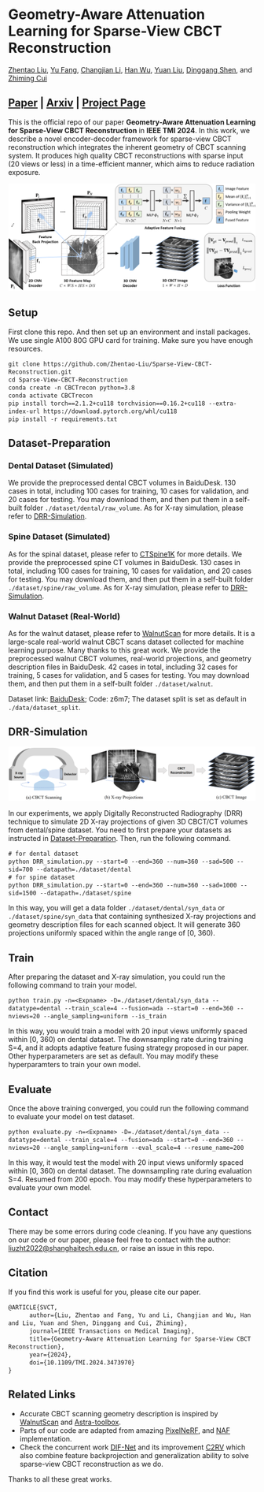 # Geometry-Aware Attenuation Learning for Sparse-View CBCT Reconstruction
[Zhentao Liu](https://zhentao-liu.github.io/), [Yu Fang](https://yuffish.github.io/), [Changjian Li](https://enigma-li.github.io/), [Han Wu](http://hanwu.website/), [Yuan Liu](https://liuyuan-pal.github.io/), [Dinggang Shen](https://idea.bme.shanghaitech.edu.cn/), and [Zhiming Cui](https://shanghaitech-impact.github.io/)

## [Paper](https://ieeexplore.ieee.org/document/10705334) | [Arxiv](https://arxiv.org/abs/2303.14739) | [Project Page](https://shanghaitech-impact.github.io/Geometry-Aware-Attenuation-Learning-for-Sparse-View-CBCT-Reconstruction/)

This is the official repo of our paper **Geometry-Aware Attenuation Learning for Sparse-View CBCT Reconstruction** in **IEEE TMI 2024**. In this work, we describe a novel encoder-decoder framework for sparse-view CBCT reconstruction which integrates the inherent geometry of CBCT scanning system. It produces high quality CBCT reconstructions with sparse input (20 views or less) in a time-efficient manner, which aims to reduce radiation exposure.

![](./image/CBCT_recon_TMI.png)

## Setup
First clone this repo. And then set up an environment and install packages. We use single A100 80G GPU card for training. Make sure you have enough resources.

    git clone https://github.com/Zhentao-Liu/Sparse-View-CBCT-Reconstruction.git
    cd Sparse-View-CBCT-Reconstruction
    conda create -n CBCTrecon python=3.8
    conda activate CBCTrecon
    pip install torch==2.1.2+cu118 torchvision==0.16.2+cu118 --extra-index-url https://download.pytorch.org/whl/cu118
    pip install -r requirements.txt

## Dataset-Preparation

### Dental Dataset (Simulated)
We provide the preprocessed dental CBCT volumes in BaiduDesk. 130 cases in total, including 100 cases for training, 10 cases for validation, and 20 cases for testing. You may download them, and then put them in a self-built folder `./dataset/dental/raw_volume`. As for X-ray simulation, please refer to [DRR-Simulation](#DRR-Simulation).

### Spine Dataset (Simulated)
As for the spinal dataset, please refer to [CTSpine1K](https://github.com/MIRACLE-Center/CTSpine1K) for more details. We provide the preprocessed spine CT volumes in BaiduDesk. 130 cases in total, including 100 cases for training, 10 cases for validation, and 20 cases for testing. You may download them, and then put them in a self-built folder `./dataset/spine/raw_volume`. As for X-ray simulation, please refer to [DRR-Simulation](#DRR-Simulation).
### Walnut Dataset (Real-World)
As for the walnut dataset, please refer to [WalnutScan](https://github.com/cicwi/WalnutReconstructionCodes) for more details. It is a large-scale real-world walnut CBCT scans dataset collected for machine learning purpose. Many thanks to this great work. We provide the preprocessed walnut CBCT volumes, real-world projections, and geometry description files in BaiduDesk. 42 cases in total, including 32 cases for training, 5 cases for validation, and 5 cases for testing. You may download them, and then put them in a self-built folder `./dataset/walnut`.

Dataset link: [BaiduDesk](https://pan.baidu.com/s/1fDVFzLQhCw_PDU8Z94KiaQ); Code: z6m7; The dataset split is set as default in `./data/dataset_split`.

## DRR-Simulation

![](./image/DRR.png)

In our experiments, we apply Digitally Reconstructed Radiography (DRR) technique to simulate 2D X-ray projections of given 3D CBCT/CT volumes from dental/spine dataset. You need to first prepare your datasets as instructed in [Dataset-Preparation](#Dataset-Preparation). Then, run the following command.

    # for dental dataset
    python DRR_simulation.py --start=0 --end=360 --num=360 --sad=500 --sid=700 --datapath=./dataset/dental
    # for spine dataset
    python DRR_simulation.py --start=0 --end=360 --num=360 --sad=1000 --sid=1500 --datapath=./dataset/spine

In this way, you will get a data folder `./dataset/dental/syn_data` or `./dataset/spine/syn_data` that containing synthesized X-ray projections and geometry description files for each scanned object. It will generate 360 projections uniformly spaced within the angle range of [0, 360).

## Train
After preparing the dataset and X-ray simulation, you could run the following command to train your model.

    python train.py -n=<Expname> -D=./dataset/dental/syn_data --datatype=dental --train_scale=4 --fusion=ada --start=0 --end=360 --nviews=20 --angle_sampling=uniform --is_train 

In this way, you would train a model with 20 input views uniformly spaced within [0, 360) on dental dataset. The downsampling rate during training S=4, and it adopts adaptive feature fusing strategy proposed in our paper. Other hyperparameters are set as default. You may modify these hyperparamters to train your own model.

## Evaluate
Once the above training converged, you could run the following command to evaluate your model on test dataset.

    python evaluate.py -n=<Expname> -D=./dataset/dental/syn_data --datatype=dental --train_scale=4 --fusion=ada --start=0 --end=360 --nviews=20 --angle_sampling=uniform --eval_scale=4 --resume_name=200

In this way, it would test the model with 20 input views uniformly spaced within [0, 360) on dental dataset. The downsampling rate during evaluation S=4. Resumed from 200 epoch. You may modify these hyperparameters to evaluate your own model.

## Contact
There may be some errors during code cleaning. If you have any questions on our code or our paper, please feel free to contact with the author: liuzht2022@shanghaitech.edu.cn, or raise an issue in this repo. 

## Citation
If you find this work is useful for you, please cite our paper.

    @ARTICLE{SVCT,
          author={Liu, Zhentao and Fang, Yu and Li, Changjian and Wu, Han and Liu, Yuan and Shen, Dinggang and Cui, Zhiming},
          journal={IEEE Transactions on Medical Imaging}, 
          title={Geometry-Aware Attenuation Learning for Sparse-View CBCT Reconstruction}, 
          year={2024},
          doi={10.1109/TMI.2024.3473970}
    }

## Related Links
- Accurate CBCT scanning geometry description is inspired by [WalnutScan](https://github.com/cicwi/WalnutReconstructionCodes) and [Astra-toolbox](https://github.com/astra-toolbox/astra-toolbox).
- Parts of our code are adapted from amazing [PixelNeRF](https://github.com/sxyu/pixel-nerf), and [NAF](https://github.com/Ruyi-Zha/naf_cbct) implementation.
- Check the concurrent work [DIF-Net](https://github.com/xmed-lab/DIF-Net) and its improvement [C2RV](https://github.com/xmed-lab/C2RV-CBCT) which also combine feature backprojection and generalization ability to solve sparse-view CBCT reconstruction as we do.

Thanks to all these great works.
